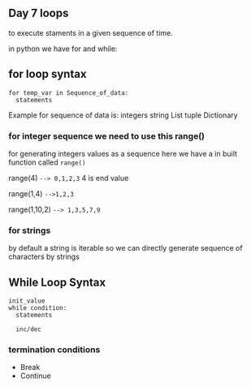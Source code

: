## Day 7 loops 

to execute staments in a given sequence of time.

in python we have for and while:

## for loop syntax
```
for temp_var in Sequence_of_data:
  statements
 ```
Example for sequence of data is:
integers
string
List
tuple
Dictionary

### for integer sequence we need to use this range()
for generating integers values as a sequence here we have a in built function called `range()`

range(4) `--> 0,1,2,3` 4 is end value

range(1,4) `-->1,2,3` 

range(1,10,2) `--> 1,3,5,7,9`

### for strings
by default a string is iterable so we can directly generate sequence of characters by strings

## While Loop Syntax
```
init_value 
while condition:
  statements
  
  inc/dec
```

### termination conditions
- Break 
- Continue
